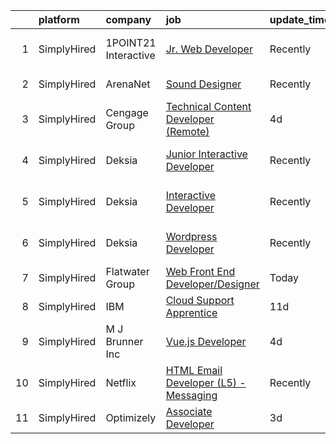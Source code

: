 

|    | platform    | company              | job                                                                                                                                                     | update_time   | location         |
|---:|:------------|:---------------------|:--------------------------------------------------------------------------------------------------------------------------------------------------------|:--------------|:-----------------|
|  1 | SimplyHired | 1POINT21 Interactive | [Jr. Web Developer](https://www.simplyhired.com/job/5pPsVLgB1cD_NG7mvDk7wMao72ov8DkpTvcddGZV16VT_ECoCbhAxQ?q=interactive+developer)                     | Recently      | San Diego, CA    |
|  2 | SimplyHired | ArenaNet             | [Sound Designer](https://www.simplyhired.com/job/rThG5IY9IzWMAoan9hcJnI7UxDCG6Ihg__kK3_DSy7e3u3DOyW-XHQ?q=interactive+developer)                        | Recently      | Bellevue, WA     |
|  3 | SimplyHired | Cengage Group        | [Technical Content Developer (Remote)](https://www.simplyhired.com/job/6HozP-IvXhnsmv7Bi9fX1YIoADkfQO5iW1cgXPapVdL0ys690GhDHg?q=interactive+developer)  | 4d            | North Carolina   |
|  4 | SimplyHired | Deksia               | [Junior Interactive Developer](https://www.simplyhired.com/job/YIA5zrS9aHgxjiwklp5xdMZ_fK063o5pZ-fQZIatG0CB6M51Io3edQ?q=interactive+developer)          | Recently      | Grand Rapids, MI |
|  5 | SimplyHired | Deksia               | [Interactive Developer](https://www.simplyhired.com/job/wzXjzjI4qTo0wwTiXUVn6xaHLxkCdTcK3Xyb1UDKjRA9xZrWbbvtlQ?q=interactive+developer)                 | Recently      | Grand Rapids, MI |
|  6 | SimplyHired | Deksia               | [Wordpress Developer](https://www.simplyhired.com/job/x0zYKrAkzKBJbLaM4VHlkjR93_fCITe-7IaerdXwn5HvhmBXrp7P8A?q=interactive+developer)                   | Recently      | Grand Rapids, MI |
|  7 | SimplyHired | Flatwater Group      | [Web Front End Developer/Designer](https://www.simplyhired.com/job/P14h6EjAy3srZz8EW_UDsd9lLJta3kye7Wnksb7RuCsIXvYHwj_LXg?q=interactive+developer)      | Today         | United States    |
|  8 | SimplyHired | IBM                  | [Cloud Support Apprentice](https://www.simplyhired.com/job/MXeiEo1flJMGlujCg4pTqC1IF9q7KN1kZd3UKBPzS8sNOX4ZICFPqQ?q=interactive+developer)              | 11d           | San Jose, CA     |
|  9 | SimplyHired | M J Brunner Inc      | [Vue.js Developer](https://www.simplyhired.com/job/O1kygXgG_GCwgXlqQGG1MbryNYZ1v2IYty1nwyoIceysmk5E-tCWyw?q=interactive+developer)                      | 4d            | Remote           |
| 10 | SimplyHired | Netflix              | [HTML Email Developer (L5) - Messaging](https://www.simplyhired.com/job/1bXVxt5BiO0MD0IViaSIetDkT_fhFoZwnqAbC8nd3-MrVMl4GV84Zg?q=interactive+developer) | Recently      | Remote           |
| 11 | SimplyHired | Optimizely           | [Associate Developer](https://www.simplyhired.com/job/gR9w2Aq_eWCwxlXCpCz4EYN0Q-XfsFh04A0F2HXEe6JCtrXXAtwaQg?q=interactive+developer)                   | 3d            | Austin, TX       |